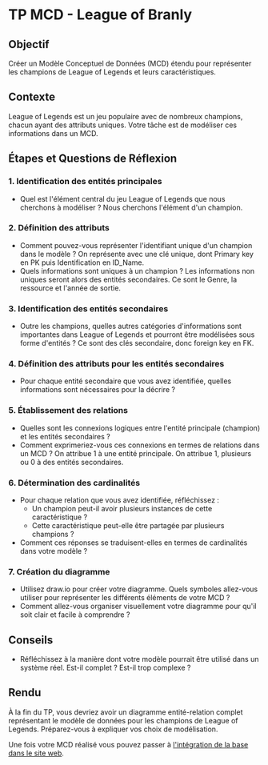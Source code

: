 # TP MCD - League of Branly

## Objectif
Créer un Modèle Conceptuel de Données (MCD) étendu pour représenter les champions de League of Legends et leurs caractéristiques.

## Contexte
League of Legends est un jeu populaire avec de nombreux champions, chacun ayant des attributs uniques. Votre tâche est de modéliser ces informations dans un MCD.

## Étapes et Questions de Réflexion

### 1. Identification des entités principales
- Quel est l'élément central du jeu League of Legends que nous cherchons à modéliser ?
Nous cherchons l'élément d'un champion.

### 2. Définition des attributs
- Comment pouvez-vous représenter l'identifiant unique d'un champion dans le modèle ?
On représente avec une clé unique, dont Primary key en PK puis Identification en ID_Name.
- Quels informations sont uniques à un champion ? Les informations non uniques seront alors des entités secondaires.
Ce sont le Genre, la ressource et l'année de sortie.

### 3. Identification des entités secondaires
- Outre les champions, quelles autres catégories d'informations sont importantes dans League of Legends et pourront être modélisées sous forme d'entités ?
Ce sont des clés secondaire, donc foreign key en FK.

### 4. Définition des attributs pour les entités secondaires
- Pour chaque entité secondaire que vous avez identifiée, quelles informations sont nécessaires pour la décrire ?


### 5. Établissement des relations
- Quelles sont les connexions logiques entre l'entité principale (champion) et les entités secondaires ?
- Comment exprimeriez-vous ces connexions en termes de relations dans un MCD ?
On attribue 1 à une entité principale. On attribue 1, plusieurs ou 0 à des entités secondaires. 

### 6. Détermination des cardinalités
- Pour chaque relation que vous avez identifiée, réfléchissez :
  - Un champion peut-il avoir plusieurs instances de cette caractéristique ?
  - Cette caractéristique peut-elle être partagée par plusieurs champions ?
- Comment ces réponses se traduisent-elles en termes de cardinalités dans votre modèle ?

### 7. Création du diagramme
- Utilisez draw.io pour créer votre diagramme. Quels symboles allez-vous utiliser pour représenter les différents éléments de votre MCD ?
- Comment allez-vous organiser visuellement votre diagramme pour qu'il soit clair et facile à comprendre ?

## Conseils
- Réfléchissez à la manière dont votre modèle pourrait être utilisé dans un système réel. Est-il complet ? Est-il trop complexe ?

## Rendu
À la fin du TP, vous devriez avoir un diagramme entité-relation complet représentant le modèle de données pour les champions de League of Legends. Préparez-vous à expliquer vos choix de modélisation.

Une fois votre MCD réalisé vous pouvez passer à [l'intégration de la base dans le site web](TP_integration_MCD.md).
